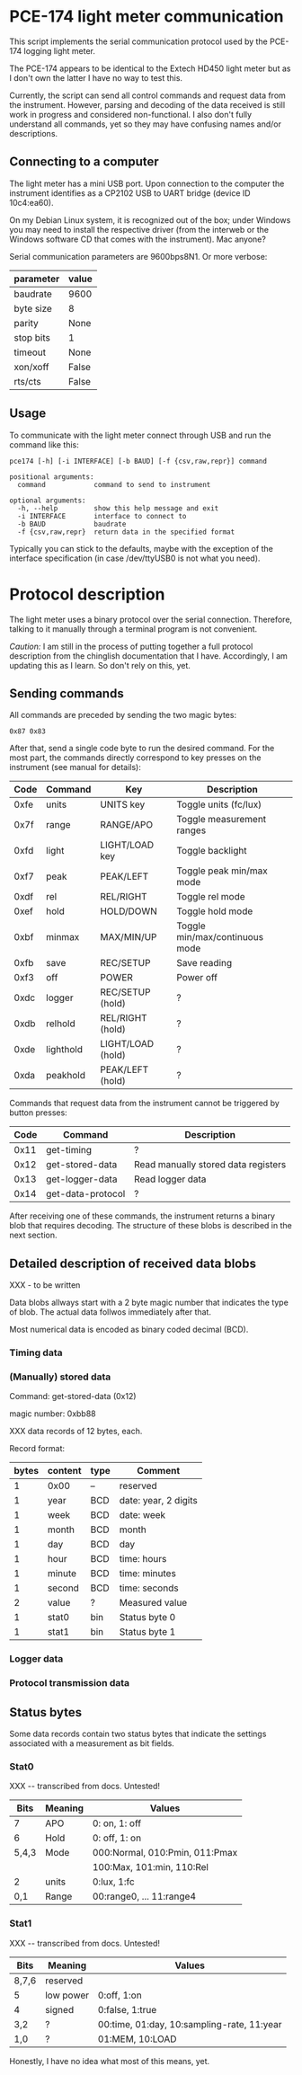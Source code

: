 # PCE-174 light meter communication

This script implements the serial communication protocol used by the PCE-174
logging light meter.

The PCE-174 appears to be identical to the Extech HD450 light meter 
but as I don't own the latter I have no way to test this.

Currently, the script can send all control commands and request data from the
instrument. However, parsing and decoding of the data received is still work in
progress and considered non-functional. I also don't fully understand all
commands, yet so they may have confusing names and/or descriptions.

## Connecting to a computer

The light meter has a mini USB port. Upon connection to the computer the
instrument identifies as a CP2102 USB to UART bridge (device ID 10c4:ea60). 

On my Debian Linux system, it is recognized out of the box; under Windows you
may need to install the respective driver (from the interweb or the Windows
software CD that comes with the instrument). Mac anyone?

Serial communication parameters are 9600bps8N1. Or more verbose:

parameter | value
----------|---------
baudrate  | 9600
byte size | 8
parity    | None
stop bits | 1
timeout   | None
xon/xoff  | False
rts/cts   | False


## Usage

To communicate with the light meter connect through USB and run the command like this:

    pce174 [-h] [-i INTERFACE] [-b BAUD] [-f {csv,raw,repr}] command

    positional arguments:
      command            command to send to instrument

    optional arguments:
      -h, --help         show this help message and exit
      -i INTERFACE       interface to connect to
      -b BAUD            baudrate
      -f {csv,raw,repr}  return data in the specified format

Typically you can stick to the defaults, maybe with the exception of the
interface specification (in case /dev/ttyUSB0 is not what you need).



# Protocol description

The light meter uses a binary protocol over the serial connection. Therefore,
talking to it manually through a terminal program is not convenient.

*Caution:* I am still in the process of putting together a full protocol
description from  the chinglish documentation that I have. Accordingly, I am
updating this as I learn. So don't rely on this, yet. 


## Sending commands

All commands are preceded by sending the two magic bytes:

    0x87 0x83

After that, send a single code byte to run the desired command.  For the most
part, the commands directly correspond to key presses on the instrument (see
manual for details):
                            
Code | Command   |  Key               | Description
-----|-----------|--------------------|------------------------------------
0xfe | units     |  UNITS key         | Toggle units (fc/lux)
0x7f | range     |  RANGE/APO         | Toggle measurement ranges
0xfd | light     |  LIGHT/LOAD key    | Toggle backlight
0xf7 | peak      |  PEAK/LEFT         | Toggle peak min/max mode
0xdf | rel       |  REL/RIGHT         | Toggle rel mode
0xef | hold      |  HOLD/DOWN         | Toggle hold mode
0xbf | minmax    |  MAX/MIN/UP        | Toggle min/max/continuous mode
0xfb | save      |  REC/SETUP         | Save reading
0xf3 | off       |  POWER             | Power off
0xdc | logger    |  REC/SETUP (hold)  | ?
0xdb | relhold   |  REL/RIGHT (hold)  | ?
0xde | lighthold |  LIGHT/LOAD (hold) | ?
0xda | peakhold  |  PEAK/LEFT (hold)  | ?


Commands that request data from the instrument cannot be triggered by button
presses:

Code | Command           | Description
-----|-------------------|-------------------------------------------------
0x11 | get-timing        | ?
0x12 | get-stored-data   | Read manually stored data registers
0x13 | get-logger-data   | Read logger data
0x14 | get-data-protocol | ?

After receiving one of these commands, the instrument returns a binary blob
that requires decoding. The structure of these blobs is described in the next
section.


## Detailed description of received data blobs

XXX - to be written

Data blobs allways start with a 2 byte magic number that indicates
the type of blob. The actual data follwos immediately after that. 

Most numerical data is encoded as binary coded decimal (BCD).


### Timing data


### (Manually) stored data

Command: get-stored-data (0x12)

magic number: 0xbb88

XXX data records of 12 bytes, each.

Record format:

bytes |  content  | type  | Comment
------|-----------|-------|----------------------
1     |  0x00     | –     | reserved
1     |  year     | BCD   | date: year, 2 digits
1     |  week     | BCD   | date: week
1     |  month    | BCD   | month
1     |  day      | BCD   | day
1     |  hour     | BCD   | time: hours
1     |  minute   | BCD   | time: minutes
1     |  second   | BCD   | time: seconds
2     |  value    | ?     | Measured value
1     |  stat0    | bin   | Status byte 0        
1     |  stat1    | bin   | Status byte 1


### Logger data

### Protocol transmission data


## Status bytes

Some data records contain two status bytes that indicate the settings
associated with a measurement as bit fields.

### Stat0 

XXX -- transcribed from docs. Untested!

Bits  | Meaning | Values
------|---------|-------------------------------
7     | APO     | 0: on, 1: off
6     | Hold    | 0: off, 1: on
5,4,3 | Mode    | 000:Normal, 010:Pmin, 011:Pmax
      |         | 100:Max, 101:min, 110:Rel
2     | units   | 0:lux, 1:fc
0,1   | Range   | 00:range0, ... 11:range4


### Stat1 

XXX -- transcribed from docs. Untested!

Bits  | Meaning   | Values
------|-----------|--------------------------------------------
8,7,6 | reserved  |
5     | low power | 0:off, 1:on
4     | signed    | 0:false, 1:true 
3,2   |     ?     | 00:time, 01:day, 10:sampling-rate, 11:year
1,0   | ?         | 01:MEM, 10:LOAD

Honestly, I have no idea what most of this means, yet.


